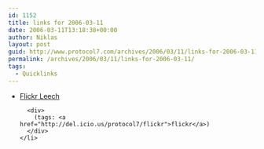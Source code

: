 ```yaml
---
id: 1152
title: links for 2006-03-11
date: 2006-03-11T13:18:38+00:00
author: Niklas
layout: post
guid: http://www.protocol7.com/archives/2006/03/11/links-for-2006-03-11/
permalink: /archives/2006/03/11/links-for-2006-03-11/
tags:
  - Quicklinks
---
```

<div class='microid-a77d9a9440275d6ae4c07d006f0e9b4e4867e5cd'>
  <ul>
    <li>
      <div>
        <a href="http://www.houserdesign.com/flickr/">Flickr Leech</a>
      </div>
      
      <div>
        (tags: <a href="http://del.icio.us/protocol7/flickr">flickr</a>)
      </div>
    </li>
  </ul>
</div>